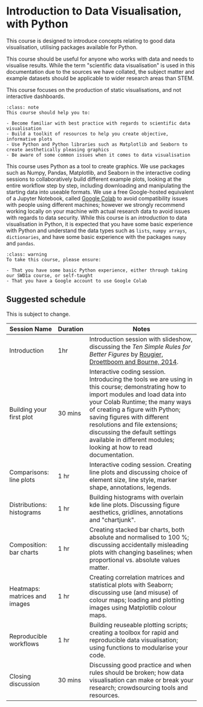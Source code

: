 # Introduction to Data Visualisation, with Python

This course is designed to introduce concepts relating to good data visualisation, utilising packages available for Python.

This course should be useful for anyone who works with data and needs to visualise results. While the term "scientific data visualisation" is used in this documentation due to the sources we have collated, the subject matter and example datasets should be applicable to wider research areas than STEM.

This course focuses on the production of static visualisations, and not interactive dashboards.

```{admonition} Objectives
:class: note
This course should help you to:

- Become familiar with best practice with regards to scientific data visualisation
- Build a toolkit of resources to help you create objective, informative plots
- Use Python and Python libraries such as Matplotlib and Seaborn to create aesthetically pleasing graphics
- Be aware of some common issues when it comes to data visualisation
```

This course uses Python as a tool to create graphics. We use packages such as Numpy, Pandas, Matplotlib, and Seaborn in the interactive coding sessions to collaboratively build different example plots, looking at the entire workflow step by step, including downloading and manipulating the starting data into useable formats. We use a free Google-hosted equivalent of a Jupyter Notebook, called [Google Colab](https://colab.google/) to avoid compatibility issues with people using different machines; however we strongly recommend working locally on your machine with actual research data to avoid issues with regards to data security. While this course is an _introduction_ to data visualisation in Python, it is expected that you have some basic experience with Python and understand the data types such as `lists`, `numpy arrays`, `dictionaries`, and have some basic experience with the packages `numpy` and `pandas`.

```{admonition} Pre-requisites
:class: warning
To take this course, please ensure:

- That you have some basic Python experience, either through taking our SWD1a course, or self-taught
- That you have a Google account to use Google Colab
```


## Suggested schedule

This is subject to change.

| Session Name | Duration | Notes |
| --- | --- | --- |
| Introduction | 1hr | Introduction session with slideshow, discussing the _Ten Simple Rules for Better Figures_ by [Rougier, Droettboom and Bourne, 2014](https://doi.org/10.1371/journal.pcbi.1003833). |
| Building your first plot | 30 mins | Interactive coding session. Introducing the tools we are using in this course; demonstrating how to import modules and load data into your Colab Runtime; the many ways of creating a figure with Python; saving figures with different resolutions and file extensions; discussing the default settings available in different modules; looking at how to read documentation. |
| Comparisons: line plots | 1 hr | Interactive coding session. Creating line plots and discussing choice of element size, line style, marker shape, annotations, legends.|
| Distributions: histograms | 1 hr | Building histograms with overlain kde line plots. Discussing figure aesthetics, gridlines, annotations and "chartjunk".|
| Composition: bar charts| 1 hr | Creating stacked bar charts, both absolute and normalised to 100 %; discussing accidentally misleading plots with changing baselines; when proportional vs. absolute values matter. |
| Heatmaps: matrices and images| 1 hr | Creating correlation matrices and statistical plots with Seaborn; discussing use (and misuse) of colour maps; loading and plotting images using Matplotlib colour maps. |
| Reproducible workflows| 1 hr | Building reuseable plotting scripts; creating a toolbox for rapid and reproducible data visualisation; using functions to modularise your code. |
| Closing discussion | 30 mins| Discussing good practice and when rules should be broken; how data visualisation can make or break your research; crowdsourcing tools and resources.|
